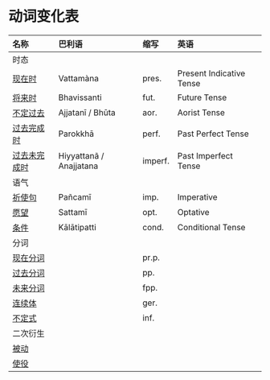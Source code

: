 # 动词变化表

| 名称 | 巴利语 | 缩写 | 英语 |
| :--- | :--- | :--- | :--- |
| 时态 |  |  |  |
| [现在时](present.md) | Vattamàna | pres. | Present Indicative Tense |
| [将来时](fut.md) | Bhavissanti | fut. | Future Tense |
| [不定过去](aor.md) | Ajjatanī / Bhūta | aor. | Aorist Tense |
| [过去完成时](perf.md) | Parokkhā | perf. | Past Perfect Tense |
| [过去未完成时](impf.md) | Hiyyattanã / Anajjatana | imperf. | Past Imperfect Tense |
| 语气 |  |  |  |
| [祈使句](imp.md) | Pañcamī | imp. | Imperative |
| [愿望](opt.md) | Sattamī | opt. | Optative |
| [条件](cond.md) | Kālātipatti | cond. | Conditional Tense |
| 分词 |  |  |  |
| [现在分词](prp.md) |  | pr.p. |  |
| [过去分词](pp.md) |  | pp. |  |
| [未来分词](fpp.md) |  | fpp. |  |
| [连续体](ger.md) |  | ger. |  |
| [不定式](inf.md) |  | inf. |  |
| 二次衍生 |  |  |  |
| [被动]() |  |  |  |
| [使役]() |  |  |  |